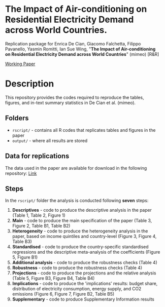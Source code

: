 # The Impact of Air-conditioning on Residential Electricity Demand across World Countries.
Replication package for Enrica De Cian, Giacomo Falchetta, Filippo Pavanello, Yasmin Romitti, Ian Sue Wing, "**The Impact of Air-conditioning on Residential Electricity Demand across World Countries**" (mimeo) \[R&R\]

[Working Paper](https://papers.ssrn.com/sol3/papers.cfm?abstract_id=4604871)

# Description
This repository provides the codes required to reproduce the tables, figures, and in-text summary statistics in De Cian et al. (mimeo). 

## Folders

 - `rscript/` - contains all R codes that replicates tables and figures in the paper
 - `output/` - where all results are stored

## Data for replications
The data used in the paper are available for download in the following repository: [Link]()

## Steps

In the `rscript/` folder the analysis is conducted following **seven** steps:

1. **Descriptives** - code to produce the descriptive analysis in the paper (Table 1, Table 2, Figure 1)
2. **Main** - code to produce the main specification of the paper (Table 3, Figure 2, Table B1, Table B2)
3. **Heterogeneity** - code to produce the heterogeneity analysis in the paper, based on income quintiles and country-level (Figure 3, Figure 4, Table B3)
4. **Standardised** - code to produce the country-specific standardised regressions and the descriptive meta-analysis of the coefficients (Figure 5, Figure B1)
6. **Additional analysis** - code to produce the robustness checks (Table 4)
5. **Robustness** - code to produce the robustness checks (Table 4)
7. **Projections** - code to produce the projections and the relative analysis (Table 5, Figure B3, Figure B4, Table B4)
8. **Implications** - code to produce the 'implications' results: budget share, distribution of electricity consumption, energy supply, and CO2 emissions (Figure 6, Figure 7, Figure B2, Table B5)
9. **Supplementary** - code to produce Supplementary Information results